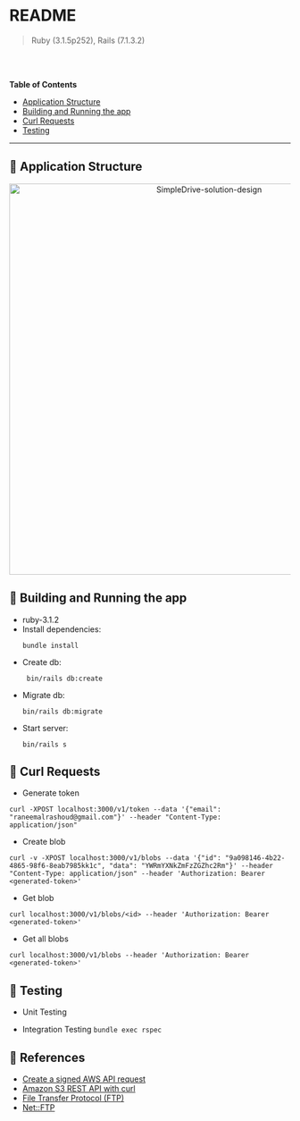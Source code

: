 # README

> Ruby (3.1.5p252), Rails (7.1.3.2)
<br>
<br>


**Table of Contents**
* [Application Structure](#application-structure)
* [Building and Running the app](#application-structure)
* [Curl Requests](#testing-strategy)
* [Testing](#building-and-running-the-application)

***
## 💠 Application Structure 

<p align= "center"> <img width="700" alt="SimpleDrive-solution-design" src="https://github.com/RaneemAlRushud/simple-drive/assets/59771760/a8de4f49-1cd2-46e7-8314-010f84998ed3"> </p>

## 💠 Building and Running the app


- ruby-3.1.2
- Install dependencies:
  ```
  bundle install
  ```
- Create db:
  ```
   bin/rails db:create
  ``` 
- Migrate db:
  ```
  bin/rails db:migrate
  ```
- Start server:
  ```
  bin/rails s
  ``` 
  
## 💠 Curl Requests 
- Generate token
```
curl -XPOST localhost:3000/v1/token --data '{"email": "raneemalrashoud@gmail.com"}' --header "Content-Type: application/json"
```

- Create blob
```
curl -v -XPOST localhost:3000/v1/blobs --data '{"id": "9a098146-4b22-4865-98f6-8eab7985kk1c", "data": "YWRmYXNkZmFzZGZhc2Rm"}' --header "Content-Type: application/json" --header 'Authorization: Bearer <generated-token>'
```

- Get blob
```
curl localhost:3000/v1/blobs/<id> --header 'Authorization: Bearer <generated-token>'
```

- Get all blobs
```
curl localhost:3000/v1/blobs --header 'Authorization: Bearer <generated-token>'
```

## 💠 Testing
- Unit Testing
  
- Integration Testing
`bundle exec rspec`

## 💠 References 
- [Create a signed AWS API request](https://docs.aws.amazon.com/IAM/latest/UserGuide/create-signed-request.html)
- [Amazon S3 REST API with curl](https://czak.pl/2015/09/15/s3-rest-api-with-curl.html)
- [File Transfer Protocol (FTP)](https://www.scaler.com/topics/computer-network/file-transfer-protocol/)
- [Net::FTP](https://ruby-doc.org/stdlib-2.4.0/libdoc/net/ftp/rdoc/Net/FTP.html)

